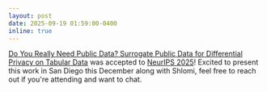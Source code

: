 ```yaml
---
layout: post
date: 2025-09-19 01:59:00-0400
inline: true
---
```


[Do You Really Need Public Data? Surrogate Public Data for Differential Privacy on Tabular Data](https://arxiv.org/pdf/2504.14368) was accepted to [NeurIPS 2025](https://neurips.cc/Conferences/2025)! Excited to present this work in San Diego this December along with Shlomi, feel free to reach out if you're attending and want to chat.
